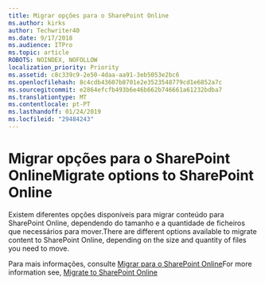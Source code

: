 ```yaml
---
title: Migrar opções para o SharePoint Online
ms.author: kirks
author: Techwriter40
ms.date: 9/17/2018
ms.audience: ITPro
ms.topic: article
ROBOTS: NOINDEX, NOFOLLOW
localization_priority: Priority
ms.assetid: c8c339c9-2e50-4daa-aa91-3eb5053e2bc6
ms.openlocfilehash: 8c4cdb43607b8701e2e3523548779cd1e6852a7c
ms.sourcegitcommit: e2864efcfb493b6e46b662b746661a61232bdba7
ms.translationtype: MT
ms.contentlocale: pt-PT
ms.lasthandoff: 01/24/2019
ms.locfileid: "29484243"
---
```

# <a name="migrate-options-to-sharepoint-online"></a><span data-ttu-id="d88fc-102">Migrar opções para o SharePoint Online</span><span class="sxs-lookup"><span data-stu-id="d88fc-102">Migrate options to SharePoint Online</span></span>

<span data-ttu-id="d88fc-103">Existem diferentes opções disponíveis para migrar conteúdo para SharePoint Online, dependendo do tamanho e a quantidade de ficheiros que necessários para mover.</span><span class="sxs-lookup"><span data-stu-id="d88fc-103">There are different options available to migrate content to SharePoint Online, depending on the size and quantity of files you need to move.</span></span>
  
<span data-ttu-id="d88fc-104">Para mais informações, consulte [Migrar para o SharePoint Online](https://go.microsoft.com/fwlink/?linkid-2022029)</span><span class="sxs-lookup"><span data-stu-id="d88fc-104">For more information see, [Migrate to SharePoint Online](https://go.microsoft.com/fwlink/?linkid-2022029)</span></span>
  

